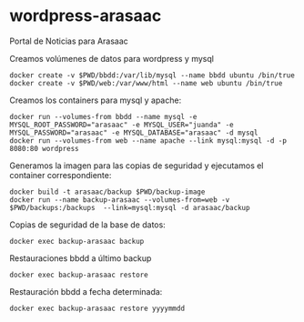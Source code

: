 # wordpress-arasaac
Portal de Noticias para Arasaac

Creamos volúmenes de datos para wordpress y mysql

    docker create -v $PWD/bbdd:/var/lib/mysql --name bbdd ubuntu /bin/true
    docker create -v $PWD/web:/var/www/html --name web ubuntu /bin/true

Creamos los containers para mysql y apache:

    docker run --volumes-from bbdd --name mysql -e MYSQL_ROOT_PASSWORD="arasaac" -e MYSQL_USER="juanda" -e    MYSQL_PASSWORD="arasaac" -e MYSQL_DATABASE="arasaac" -d mysql 
    docker run --volumes-from web --name apache --link mysql:mysql -d -p 8080:80 wordpress

Generamos la imagen para las copias de seguridad y ejecutamos el container correspondiente:

    docker build -t arasaac/backup $PWD/backup-image
    docker run --name backup-arasaac --volumes-from=web -v $PWD/backups:/backups  --link=mysql:mysql -d arasaac/backup

Copias de seguridad de la base de datos:

    docker exec backup-arasaac backup

Restauraciones bbdd a último backup

    docker exec backup-arasaac restore

Restauración bbdd a fecha determinada:

    docker exec backup-arasaac restore yyyymmdd
